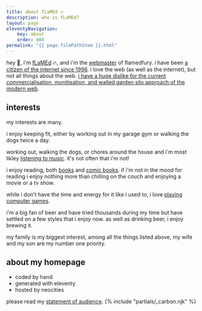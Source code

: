 ```yaml
---
title: about fLaMEd 🔥
description: who is fLaMEd?
layout: page
eleventyNavigation:
    key: about
    order: 800
permalink: "{{ page.filePathStem }}.html"
---
```


hey 👋, i'm [fLaMEd](https://neocities.org/site/flamedfury/) 🔥, and i'm the [webmaster](https://justinjackson.ca/webmaster/) of flamedfury. i have been [a citizen of the internet since 1996](memoirs.html). i love the web (as well as the internet), but not all things about the web. [i have a huge dislike for the current commercialisation, monitisation, and walled garden silo approach of the modern web](manifesto.html).

## interests

my interests are many.

i enjoy keeping fit, either by working out in my garage gym or walking the dogs twice a day.

working out, walking the dogs, or chores around the house and i'm most likley [listening to music](../recordshelf.html). it's not often that i'm not!

i enjoy reading, both [books](../bookshelf.html) and [comic books](../comicbookrack.html). if i'm not in the mood for reading i enjoy nothing more than chilling on the couch and enjoying a movie or a tv show.

while i don't have the time and energy for it like i used to, i love [playing computer games](../gameshelf.html).

i'm a big fan of beer and have tried thousands during my time but have settled on a few styles that i enjoy now. as well as drinking beer, i enjoy brewing it.

my family is my biggest interest, among all the things listed above, my wife and my son are my number one priority.

## about my homepage

- coded by hand
- generated with eleventy
- hosted by neocities

please read my [statement of audience](about/statement-of-audience.html).
{% include "partials/_carbon.njk" %}